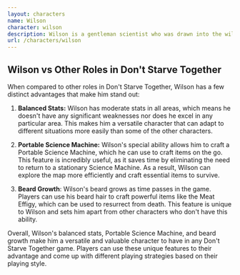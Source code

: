 ```yaml
---
layout: characters
name: Wilson
character: wilson
description: Wilson is a gentleman scientist who was drawn into the wilderness by a mysterious force. He has a passion for scientific research and experimentation, and his unruly white hair and tailored suit give him a distinct appearance. Wilson is a balanced character, with moderate stats in all areas, and his special ability allows him to craft a special item called the "Portable Science Machine." This enables him to craft items on the go, without needing to return to a stationary Science Machine.
url: /characters/wilson
---
```

## **Wilson vs Other Roles in Don't Starve Together**

When compared to other roles in Don't Starve Together, Wilson has a few distinct advantages that make him stand out:

1. **Balanced Stats:** Wilson has moderate stats in all areas, which means he doesn't have any significant weaknesses nor does he excel in any particular area. This makes him a versatile character that can adapt to different situations more easily than some of the other characters.

2. **Portable Science Machine:** Wilson's special ability allows him to craft a Portable Science Machine, which he can use to craft items on the go. This feature is incredibly useful, as it saves time by eliminating the need to return to a stationary Science Machine. As a result, Wilson can explore the map more efficiently and craft essential items to survive.

3. **Beard Growth**: Wilson's beard grows as time passes in the game. Players can use his beard hair to craft powerful items like the Meat Effigy, which can be used to resurrect from death. This feature is unique to Wilson and sets him apart from other characters who don't have this ability.

Overall, Wilson's balanced stats, Portable Science Machine, and beard growth make him a versatile and valuable character to have in any Don't Starve Together game. Players can use these unique features to their advantage and come up with different playing strategies based on their playing style.